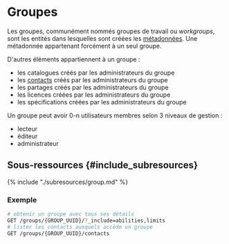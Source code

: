 # Groupes

Les groupes, communément nommés groupes de travail ou *workgroups*, sont les entités dans lesquelles sont créées les [métadonnées](/metadata.md). Une métadonnée appartenant forcément à un seul groupe.

D'autres éléments appartiennent à un groupe :

- les catalogues créés par les administrateurs du groupe
- les [contacts](contact.md) créés par les administrateurs du groupe
- les partages créés par les administrateurs du groupe
- les licences créées par les administrateurs du groupe
- les spécifications créées par les administrateurs du groupe

Un groupe peut avoir 0-n utilisateurs membres selon 3 niveaux de gestion :

- lecteur
- éditeur
- administrateur

## Sous-ressources {#include_subresources}

{% include "./subresources/group.md" %}

### Exemple

```bash
# obtenir un groupe avec tous ses détails
GET /groups/{GROUP_UUID}/?_include=abilities,limits
# lister les contacts auxquels accède un groupe
GET /groups/{GROUP_UUID}/contacts
```
